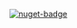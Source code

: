[![nuget-badge](https://img.shields.io/badge/nuget-active-blue.svg)](https://www.nuget.org/packages/NequeoMaintenanceFile)
